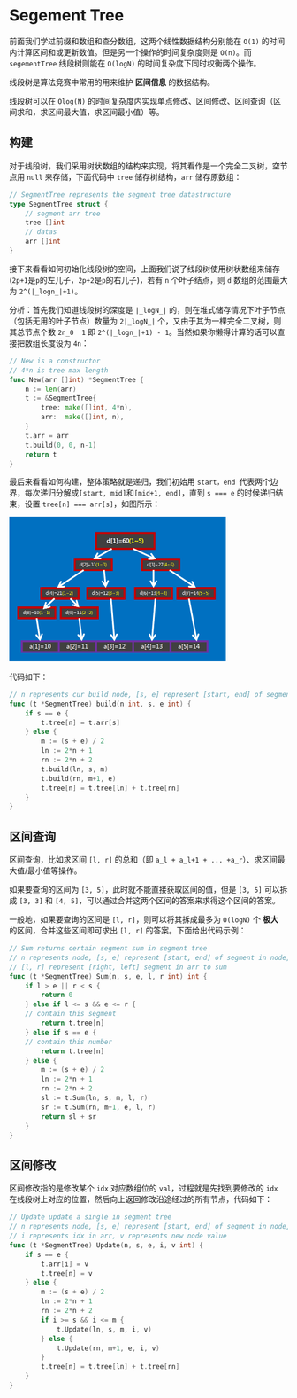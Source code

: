 # Segement Tree

前面我们学过前缀和数组和查分数组，这两个线性数据结构分别能在 `O(1)` 的时间内计算区间和或更新数值。但是另一个操作的时间复杂度则是 `O(n)`。而 `segementTree` 线段树则能在 `O(logN)` 的时间复杂度下同时权衡两个操作。

线段树是算法竞赛中常用的用来维护 **区间信息** 的数据结构。

线段树可以在 `Olog(N)` 的时间复杂度内实现单点修改、区间修改、区间查询（区间求和，求区间最大值，求区间最小值）等。

## 构建

对于线段树，我们采用树状数组的结构来实现，将其看作是一个完全二叉树，空节点用 `null` 来存储，下面代码中 `tree` 储存树结构，`arr` 储存原数组：

```go
// SegmentTree represents the segment tree datastructure
type SegmentTree struct {
	// segment arr tree
	tree []int
	// datas
	arr []int
}
```

接下来看看如何初始化线段树的空间，上面我们说了线段树使用树状数组来储存(`2p+1`是`p`的左儿子，`2p+2`是`p`的右儿子)，若有 `n` 个叶子结点，则 `d` 数组的范围最大为 `2^(|_logn_|+1)`。

分析：首先我们知道线段树的深度是 `|_logN_|` 的，则在堆式储存情况下叶子节点（包括无用的叶子节点）数量为 `2|_logN_|` 个，又由于其为一棵完全二叉树，则其总节点个数 `2n_0  1` 即 `2^(|_logn_|+1) - 1`。当然如果你懒得计算的话可以直接把数组长度设为 `4n`：

```go
// New is a constructor
// 4*n is tree max length
func New(arr []int) *SegmentTree {
	n := len(arr)
	t := &SegmentTree{
		tree: make([]int, 4*n),
		arr:  make([]int, n),
	}
	t.arr = arr
	t.build(0, 0, n-1)
	return t
}
```

最后来看看如何构建，整体策略就是递归，我们初始用 `start，end `代表两个边界，每次递归分解成`[start, mid]`和`[mid+1, end]`，直到 `s === e` 的时候递归结束，设置 `tree[n] === arr[s]`，如图所示：

<img src="assets/segt5.png" alt="img" style="zoom:50%;" />

代码如下：

```go
// n represents cur build node, [s, e] represent [start, end] of segment in node
func (t *SegmentTree) build(n int, s, e int) {
	if s == e {
		t.tree[n] = t.arr[s]
	} else {
		m := (s + e) / 2
		ln := 2*n + 1
		rn := 2*n + 2
		t.build(ln, s, m)
		t.build(rn, m+1, e)
		t.tree[n] = t.tree[ln] + t.tree[rn]
	}
}
```

## 区间查询

区间查询，比如求区间 `[l, r]` 的总和（即 `a_l + a_l+1 + ... +a_r`）、求区间最大值/最小值等操作。

如果要查询的区间为 `[3, 5]`，此时就不能直接获取区间的值，但是 `[3, 5]` 可以拆成 `[3, 3]` 和 `[4, 5]`，可以通过合并这两个区间的答案来求得这个区间的答案。

一般地，如果要查询的区间是 `[l, r]`，则可以将其拆成最多为 `O(logN)` 个 **极大** 的区间，合并这些区间即可求出 `[l, r]` 的答案。下面给出代码示例：

```go
// Sum returns certain segment sum in segment tree
// n represents node, [s, e] represent [start, end] of segment in node,
// [l, r] represent [right, left] segment in arr to sum
func (t *SegmentTree) Sum(n, s, e, l, r int) int {
	if l > e || r < s {
		return 0
	} else if l <= s && e <= r {
    // contain this segment
		return t.tree[n]
	} else if s == e {
    // contain this number
		return t.tree[n]
	} else {
		m := (s + e) / 2
		ln := 2*n + 1
		rn := 2*n + 2
		sl := t.Sum(ln, s, m, l, r)
		sr := t.Sum(rn, m+1, e, l, r)
		return sl + sr
	}
}
```

## 区间修改

区间修改指的是修改某个 `idx` 对应数组位的 `val`，过程就是先找到要修改的 `idx` 在线段树上对应的位置，然后向上返回修改沿途经过的所有节点，代码如下：

```go
// Update update a single in segment tree
// n represents node, [s, e] represent [start, end] of segment in node,
// i represents idx in arr, v represents new node value
func (t *SegmentTree) Update(n, s, e, i, v int) {
	if s == e {
		t.arr[i] = v
		t.tree[n] = v
	} else {
		m := (s + e) / 2
		ln := 2*n + 1
		rn := 2*n + 2
		if i >= s && i <= m {
			t.Update(ln, s, m, i, v)
		} else {
			t.Update(rn, m+1, e, i, v)
		}
		t.tree[n] = t.tree[ln] + t.tree[rn]
	}
}
```



